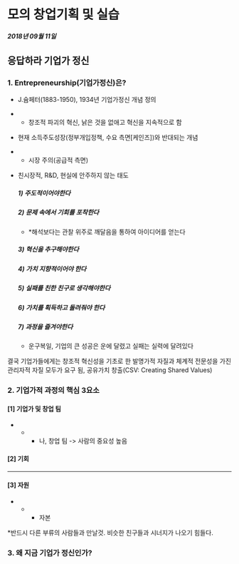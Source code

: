# 모의 창업기획 및 실습

##### 2018년 09월 11일



## 응답하라 기업가 정신

### 1. Entrepreneurship(기업가정신)은?

- J.슘페터(1883-1950), 1934년 기업가정신 개념 정의

- - 창조적 파괴의 혁신, 낡은 것을 없애고 혁신을 지속적으로 함

- 현재 소득주도성장(정부개입정책, 수요 측면[케인즈])와 반대되는 개념

- - 시장 주의(공급적 측면)

- 친시장적, R&D, 현실에 안주하지 않는 태도

  ##### 1) 주도적이어야한다

  ##### 2) 문제 속에서 기회를 포착한다

  - *해석보다는 관찰 위주로 깨달음을 통하여 아이디어를 얻는다

  ##### 3) 혁신을 추구해야한다

  ##### 4) 가치 지향적이어야 한다

  ##### 5) 실패를 친한 친구로 생각해야한다

  ##### 6) 가치를 획득하고 돌려줘야 한다

  ##### 7) 과정을 즐겨야한다

  - 운구복일, 기업의 큰 성공은 운에 달렸고 실패는 실력에 달려있다



결국 기업가들에게는 창조적 혁신성을 기초로 한 발명가적 자질과 체계적 전문성을 가진 관리자적 자질 모두가 요구 됨, 공유가치 창출(CSV: Creating Shared Values)



### 2. 기업가적 과정의 핵심 3요소

#### 	[1] 기업가 및 창업 팀

- - - 나, 창업 팀 -> 사람의 중요성 높음

#### 	[2] 기회

- - -

#### 	[3] 자원

- - - 자본

*반드시 다른 부류의 사람들과 만날것. 비슷한 친구들과 시너지가 나오기 힘들다.

### 3. 왜 지금 기업가 정신인가?



